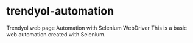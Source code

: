 # trendyol-automation
Trendyol web page Automation with Selenium WebDriver
This is a basic web automation created with Selenium.



